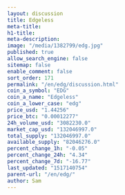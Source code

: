 ```yaml
---
layout: discussion
title: Edgeless
meta-title: 
h1-title: 
meta-description: 
image: "/media/1382799/edg.jpg"
published: true
allow_search_engine: false
sitemap: false
enable_comment: false
sort_order: 171
permalink: "/en/edg/discussion.html"
coin_a_symbol: "EDG"
coin_a_name: "Edgeless"
coin_a_lower_case: "edg"
price_usd: "1.44256"
price_btc: "0.00012277"
24h_volume_usd: "3082230.0"
market_cap_usd: "132046997.0"
total_supply: "132046997.0"
available_supply: "82046276.0"
percent_change_1h: "-0.05"
percent_change_24h: "4.34"
percent_change_7d: "-16.77"
last_updated: "1517140754"
parent-url: "/en/edg/"
author: Sam
---
```


